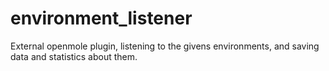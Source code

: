 # environment_listener
External openmole plugin, listening to the givens environments, and saving data and statistics about them.
